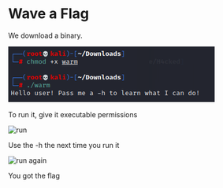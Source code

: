 # Wave a Flag

We download a binary.

![binary](https://github.com/aHaquer/pico2021/blob/main/pics/Firstpic.png)

To run it, give it executable permissions 

![run](https://github.com/Pyrus369/hello-world/blob/main/Final.png)

Use the -h the next time you run it

![run again](https://github.com/Pyrus369/hello-world/blob/main/Final.png)

You got the flag





